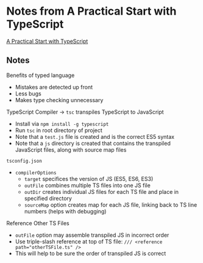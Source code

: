 # Notes from A Practical Start with TypeScript
[A Practical Start with TypeScript](https://app.pluralsight.com/library/courses/typescript-practical-start/table-of-contents)


## Notes
Benefits of typed language
- Mistakes are detected up front
- Less bugs
- Makes type checking unnecessary

TypeScript Compiler -> `tsc` transpiles TypeScript to JavaScript
- Install via `npm install -g typescript`
- Run `tsc` in root directory of project
 - Note that a `test.js` file is created and is the correct ES5 syntax
 - Note that a `js` directory is created that contains the transpiled JavaScript files, along with source map files

`tsconfig.json`
- `compilerOptions`
	- `target` specifices the version of JS (ES5, ES6, ES3)
	- `outFile` combines multiple TS files into one JS file
	- `outDir` creates individual JS files for each TS file and place in specified directory
	- `sourceMap` option creates map for each JS file, linking back to TS line numbers (helps with debugging)

Reference Other TS Files
- `outFile` option may assemble transpiled JS in incorrect order
- Use triple-slash reference at top of TS file: `/// <reference path="otherTSFile.ts" />`
- This will help to be sure the order of transpiled JS is correct
